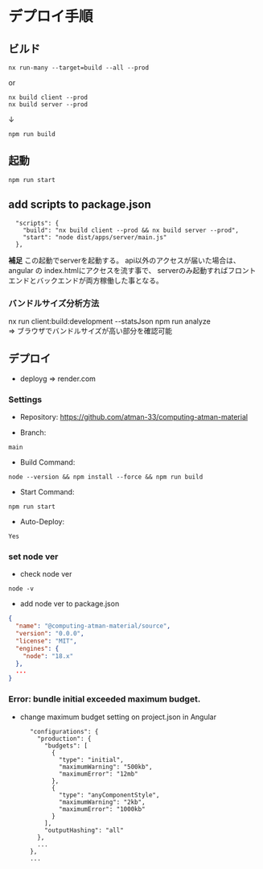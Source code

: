# デプロイ手順

## ビルド
```
nx run-many --target=build --all --prod
```
or
```
nx build client --prod
nx build server --prod
```
↓
```
npm run build
```

## 起動
```
npm run start
```

## add scripts to package.json
```
  "scripts": {
    "build": "nx build client --prod && nx build server --prod",
    "start": "node dist/apps/server/main.js"
  },
```

**補足**
この起動でserverを起動する。
api以外のアクセスが届いた場合は、angular の index.htmlにアクセスを流す事で、
serverのみ起動すればフロントエンドとバックエンドが両方稼働した事となる。

### バンドルサイズ分析方法
nx run client:build:development --statsJson
npm run analyze  
=> ブラウザでバンドルサイズが高い部分を確認可能

## デプロイ
- deployg => render.com

### Settings
- Repository: 
https://github.com/atman-33/computing-atman-material

- Branch: 
```
main
```

- Build Command: 
```
node --version && npm install --force && npm run build
```

- Start Command: 
```
npm run start
```

- Auto-Deploy: 
```
Yes
```

### set node ver
- check node ver  
```
node -v
```  

- add node ver to package.json
```json
{
  "name": "@computing-atman-material/source",
  "version": "0.0.0",
  "license": "MIT",
  "engines": {
    "node": "18.x"
  },
  ...
}
```

### Error: bundle initial exceeded maximum budget.
- change maximum budget setting on project.json in Angular
```
      "configurations": {
        "production": {
          "budgets": [
            {
              "type": "initial",
              "maximumWarning": "500kb",
              "maximumError": "12mb"
            },
            {
              "type": "anyComponentStyle",
              "maximumWarning": "2kb",
              "maximumError": "1000kb"
            }
          ],
          "outputHashing": "all"
        },
        ...
      },
      ...
```